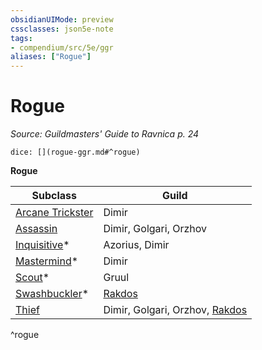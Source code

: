 ```yaml
---
obsidianUIMode: preview
cssclasses: json5e-note
tags:
- compendium/src/5e/ggr
aliases: ["Rogue"]
---
```

# Rogue
*Source: Guildmasters' Guide to Ravnica p. 24* 

`dice: [](rogue-ggr.md#^rogue)`

**Rogue**

| Subclass | Guild |
|----------|-------|
| [Arcane Trickster](z_compendium/classes/rogue-arcane-trickster.md) | Dimir |
| [Assassin](z_compendium/classes/rogue-assassin.md) | Dimir, Golgari, Orzhov |
| [Inquisitive](z_compendium/classes/rogue-inquisitive-xge.md)* | Azorius, Dimir |
| [Mastermind](z_compendium/classes/rogue-mastermind-xge.md)* | Dimir |
| [Scout](z_compendium/classes/rogue-scout-xge.md)* | Gruul |
| [Swashbuckler](z_compendium/classes/rogue-swashbuckler-xge.md)* | [Rakdos](z_compendium/bestiary/npc/rakdos-ggr.md) |
| [Thief](z_compendium/classes/rogue-thief.md) | Dimir, Golgari, Orzhov, [Rakdos](z_compendium/bestiary/npc/rakdos-ggr.md) |
^rogue